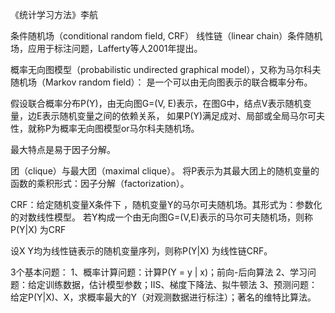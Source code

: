 《统计学习方法》李航

条件随机场（conditional random field, CRF）
线性链（linear chain）条件随机场，应用于标注问题，Lafferty等人2001年提出。

概率无向图模型（probabilistic undirected graphical model），又称为马尔科夫随机场（Markov random field）：
是一个可以由无向图表示的联合概率分布。

假设联合概率分布P(Y)，由无向图G=(V, E)表示，在图G中，结点V表示随机变量，边E表示随机变量之间的依赖关系，
如果P(Y)满足成对、局部或全局马尔可夫性，就称P为概率无向图模型or马尔科夫随机场。

最大特点是易于因子分解。

团（clique）与最大团（maximal clique）。
将P表示为其最大团上的随机变量的函数的乘积形式：因子分解（factorization）。

CRF：给定随机变量X条件下 ，随机变量Y的马尔可夫随机场。其形式为：参数化的对数线性模型。
若Y构成一个由无向图G=(V,E)表示的马尔可夫随机场，则称P(Y|X) 为CRF

设X Y均为线性链表示的随机变量序列，则称P(Y|X) 为线性链CRF。

3个基本问题：
1、概率计算问题：计算P(Y = y | x)；前向-后向算法
2、学习问题：给定训练数据，估计模型参数；IIS、梯度下降法、拟牛顿法
3、预测问题：给定P(Y|X)、X，求概率最大的Y（对观测数据进行标注）；著名的维特比算法。

